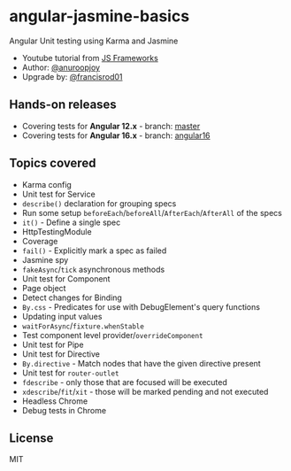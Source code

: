 # angular-jasmine-basics

Angular Unit testing using Karma and Jasmine

- Youtube tutorial from [JS Frameworks](https://www.youtube.com/watch?v=ic_Ez8PO_jc&ab_channel=JSFrameworks)
- Author: [@anuroopjoy](https://github.com/anuroopjoy)
- Upgrade by: [@francisrod01](https://github.com/francisrod01)

## Hands-on releases

- Covering tests for **Angular 12.x** - branch: [master](https://github.com/anuroopjoy/angular-jasmine-basics)
- Covering tests for **Angular 16.x** - branch: [angular16](https://github.com/anuroopjoy/angular-jasmine-basics/tree/angular16)

## Topics covered

- Karma config
- Unit test for Service
- `describe()` declaration for grouping specs
- Run some setup `beforeEach`/`beforeAll`/`AfterEach`/`AfterAll` of the specs 
- `it()` - Define a single spec
- HttpTestingModule
- Coverage
- `fail()` - Explicitly mark a spec as failed
- Jasmine spy
- `fakeAsync`/`tick` asynchronous methods
- Unit test for Component
- Page object
- Detect changes for Binding
- `By.css` - Predicates for use with DebugElement's query functions
- Updating input values
- `waitForAsync`/`fixture.whenStable`
- Test component level provider/`overrideComponent`
- Unit test for Pipe
- Unit test for Directive
- `By.directive` - Match nodes that have the given directive present
- Unit test for `router-outlet`
- `fdescribe` - only those that are focused will be executed
- `xdescribe`/`fit`/`xit` - those will be marked pending and not executed
- Headless Chrome
- Debug tests in Chrome

## License

MIT
